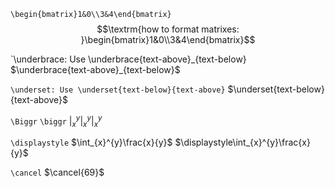 `\begin{bmatrix}1&0\\3&4\end{bmatrix}`
$$\textrm{how to format matrixes: }\begin{bmatrix}1&0\\3&4\end{bmatrix}$$


`\underbrace: Use \underbrace{text-above}_{text-below}
$\underbrace{text-above}_{text-below}$

`\underset: Use \underset{text-below}{text-above}`
$\underset{text-below}{text-above}$

`\Biggr`
`\biggr`
$\displaystyle|_{x}^{y}\biggr|_{x}^{y}\Biggr|_{x}^{y}$

`\displaystyle`
$\int_{x}^{y}\frac{x}{y}$
$\displaystyle\int_{x}^{y}\frac{x}{y}$

`\cancel`
$\cancel{69}$